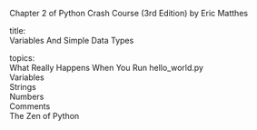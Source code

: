 Chapter 2 of Python Crash Course (3rd Edition) by Eric Matthes

title:  
Variables And Simple Data Types  

topics:  
What Really Happens When You Run hello_world.py  
Variables  
Strings  
Numbers  
Comments  
The Zen of Python  
